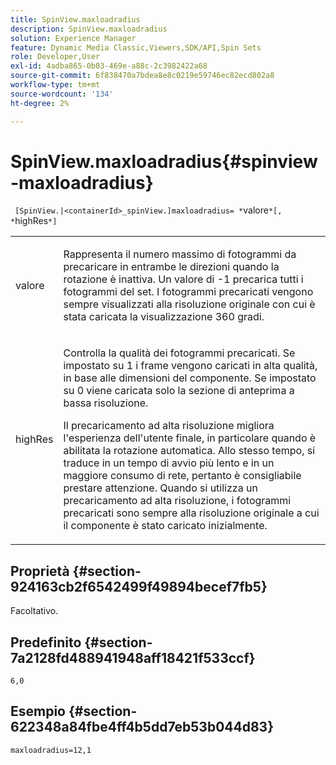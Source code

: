 ```yaml
---
title: SpinView.maxloadradius
description: SpinView.maxloadradius
solution: Experience Manager
feature: Dynamic Media Classic,Viewers,SDK/API,Spin Sets
role: Developer,User
exl-id: 4adba865-0b03-469e-a88c-2c3982422a68
source-git-commit: 6f838470a7bdea8e8c0219e59746ec82ecd802a8
workflow-type: tm+mt
source-wordcount: '134'
ht-degree: 2%

---
```


# SpinView.maxloadradius{#spinview-maxloadradius}

` [SpinView.|<containerId>_spinView.]maxloadradius= *`valore`*[, *`highRes`*]`

<table id="table_49FFD1BC53B846F09A6D214BC8C5C3FE"> 
 <tbody> 
  <tr> 
   <td colname="col1"> <p> <span class="codeph"><span class="varname"> valore</span></span> </p> </td> 
   <td colname="col2"> <p> Rappresenta il numero massimo di fotogrammi da precaricare in entrambe le direzioni quando la rotazione è inattiva. Un valore di <span class="codeph"> -1</span> precarica tutti i fotogrammi del set. I fotogrammi precaricati vengono sempre visualizzati alla risoluzione originale con cui è stata caricata la visualizzazione 360 gradi. </p> </td> 
  </tr> 
  <tr> 
   <td colname="col1"> <p><span class="codeph"><span class="varname"> highRes</span></span> </p> </td> 
   <td colname="col2"> <p> Controlla la qualità dei fotogrammi precaricati. Se impostato su <span class="codeph"> 1</span> i frame vengono caricati in alta qualità, in base alle dimensioni del componente. Se impostato su <span class="codeph"> 0</span> viene caricata solo la sezione di anteprima a bassa risoluzione. </p> <p>Il precaricamento ad alta risoluzione migliora l'esperienza dell'utente finale, in particolare quando è abilitata la rotazione automatica. Allo stesso tempo, si traduce in un tempo di avvio più lento e in un maggiore consumo di rete, pertanto è consigliabile prestare attenzione. Quando si utilizza un precaricamento ad alta risoluzione, i fotogrammi precaricati sono sempre alla risoluzione originale a cui il componente è stato caricato inizialmente. </p> </td> 
  </tr> 
 </tbody> 
</table>

## Proprietà {#section-924163cb2f6542499f49894becef7fb5}

Facoltativo.

## Predefinito {#section-7a2128fd488941948aff18421f533ccf}

`6,0`

## Esempio {#section-622348a84fbe4ff4b5dd7eb53b044d83}

`maxloadradius=12,1`
